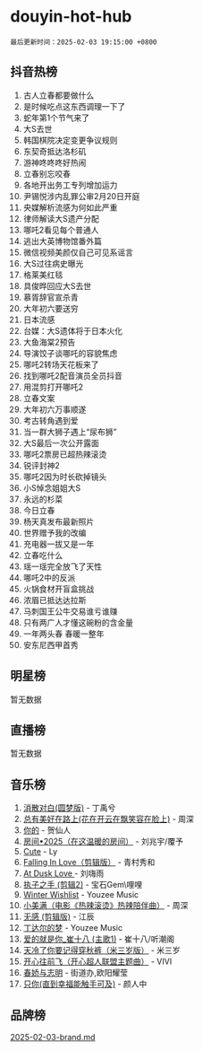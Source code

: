 # douyin-hot-hub

`最后更新时间：2025-02-03 19:15:00 +0800`

## 抖音热榜

1. 古人立春都要做什么
1. 是时候吃点这东西调理一下了
1. 蛇年第1个节气来了
1. 大S去世
1. 韩国棋院决定变更争议规则
1. 东契奇抵达洛杉矶
1. 游神咚咚咚好热闹
1. 立春别忘咬春
1. 各地开出务工专列增加运力
1. 尹锡悦涉内乱罪公审2月20日开庭
1. 央媒解析流感为何如此严重
1. 律师解读大S遗产分配
1. 哪吒2看见每个普通人
1. 逃出大英博物馆番外篇
1. 微信视频美颜仅自己可见系谣言
1. 大S过往病史曝光
1. 格莱美红毯
1. 具俊晔回应大S去世
1. 慕胥辞官宣杀青
1. 大年初六要送穷
1. 日本流感
1. 台媒：大S遗体将于日本火化
1. 大鱼海棠2预告
1. 导演饺子谈哪吒的容貌焦虑
1. 哪吒2转场天花板来了
1. 找到哪吒2配音演员全员抖音
1. 用混剪打开哪吒2
1. 立春文案
1. 大年初六万事顺遂
1. 考古转角遇到爱
1. 当一群大狮子遇上“尿布狮”
1. 大S最后一次公开露面
1. 哪吒2票房已超热辣滚烫
1. 锐评封神2
1. 哪吒2因为时长砍掉镜头
1. 小S悼念姐姐大S
1. 永远的杉菜
1. 今日立春
1. 杨天真发布最新照片
1. 世界赠予我的改编
1. 充电器一拔又是一年
1. 立春吃什么
1. 瑶一瑶完全放飞了天性
1. 哪吒2中的反派
1. 火锅食材开盲盒挑战
1. 浓眉已抵达达拉斯
1. 马刺国王公牛交易谁亏谁赚
1. 只有两广人才懂这碗粉的含金量
1. 一年两头春 春暖一整年
1. 安东尼西甲首秀

## 明星榜

暂无数据

## 直播榜

暂无数据

## 音乐榜

1. [消散对白(圆梦版)](https://sf5-hl-cdn-tos.douyinstatic.com/obj/tos-cn-ve-2774/og4jB5I5IizzoZVAAAzWgBMAsMDWoArfwBOiFs) - 丁禹兮
1. [总有美好在路上(花在开云在飘笑容在脸上)](https://sf5-hl-cdn-tos.douyinstatic.com/obj/tos-cn-ve-2774/oU5u7NwtfBIvaNhoQBszOvAlRiAoiWAVVyBMq4) - 周深
1. [你的](https://sf5-hl-cdn-tos.douyinstatic.com/obj/tos-cn-ve-2774/oYuIeKf42jB7sEV6B2upMdpYAgfrQWj0FeRegh) - 贺仙人
1. [房间•2025（在这温暖的房间）](https://sf6-cdn-tos.douyinstatic.com/obj/tos-cn-ve-2774/oMzJcnT8BgIetASeBfwfEeBQVNfACiCifhfZP7g) - 刘兆宇/覆予
1. [Cute](https://sf5-hl-cdn-tos.douyinstatic.com/obj/tos-cn-ve-2774/o4IbIzHWKAAB4wsS5qMBRiiAlEBGTpQRNfFvuo) - Ly
1. [Falling In Love（剪辑版）](https://sf5-hl-cdn-tos.douyinstatic.com/obj/tos-cn-ve-2774/o8ajpA8zzgBPahbBIO8AcKGBLJezFCRd1wfP9f) - 青村秀和
1. [ At Dusk  Love ](https://sf3-cdn-tos.douyinstatic.com/obj/tos-cn-ve-2774/o8CrpCf5CaYgI4ZrtQgMQAFEfuGqNnRSDQAPBc) - 刘嗨雨
1. [执子之手 (剪辑2)](https://sf5-hl-cdn-tos.douyinstatic.com/obj/tos-cn-ve-2774/oUoZLQjCc31XzqsBnBQUNgeKtYPBcgbFDwtfcu) - 宝石Gem\哩哩
1. [Winter Wishlist](https://sf5-hl-cdn-tos.douyinstatic.com/obj/tos-cn-ve-2774/oIIgUOeamCFCVAzxN6MFRLIBlLGpUqQxeeHrLE) - Youzee Music
1. [小美满（电影《热辣滚烫》热辣陪伴曲）](https://sf5-hl-cdn-tos.douyinstatic.com/obj/tos-cn-ve-2774/o0GAn2lSgfZIDUgtevCGDQYnFg4CwnrBaxbTZL) - 周深
1. [无感 (剪辑版)](https://sf5-hl-cdn-tos.douyinstatic.com/obj/tos-cn-ve-2774/o0eIsUzJBDlQaQFC5OFlgbMEZC1TFYBftOBn6p) - 江辰
1. [丁达尔的梦](https://sf5-hl-cdn-tos.douyinstatic.com/obj/tos-cn-ve-2774/oMU3WirUZBVQkAC9ccG5P2IQirziZM2RTInUY) - Youzee Music
1. [爱的就是你_崔十八 (主歌1)](https://sf5-hl-cdn-tos.douyinstatic.com/obj/tos-cn-ve-2774/oI5BO5DhFZ6UTcNCnZaOCBLtZ7WIMQGfgnXf5E) - 崔十八/听潮阁
1. [天冷了你要记得穿秋裤（米三岁版）](https://sf5-hl-cdn-tos.douyinstatic.com/obj/tos-cn-ve-2774/oQlIwVIDWiZ6BQilAorS7MA0AgCkQDvcZAdm1) - 米三岁
1. [开心往前飞（开心超人联盟主题曲）](https://sf5-hl-cdn-tos.douyinstatic.com/obj/tos-cn-ve-2774/9d8fb7c82cf1421fb93a9fe925275e0a) - VIVI
1. [春娇与志明](https://sf5-hl-cdn-tos.douyinstatic.com/obj/tos-cn-ve-2774/e530d8fceb7044b39707d7f9ff54add1) - 街道办,欧阳耀莹
1. [只你(直到幸福能触手可及)](https://sf5-hl-cdn-tos.douyinstatic.com/obj/tos-cn-ve-2774/o0lBkRDzFTeaVSUz3ZZSCBVtZ5DIMQGfgmEAuE) - 颜人中

## 品牌榜

[2025-02-03-brand.md](2025-02-03-brand.md)
